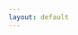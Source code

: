 ```yaml
---
layout: default
---
```


<!DOCTYPE html>
<html lang="en">
<head>
    <meta charset="UTF-8">
    <meta name="viewport" content="width=device-width, initial-scale=1.0">
    <title>Tavus AI Chat</title>
    <link rel="stylesheet" href="{{ '/assets/main.css' | relative_url }}">
    <link rel="icon" href="{{ '/assets/images/favicon.ico' | relative_url }}">
    <meta http-equiv="Content-Security-Policy" content="
        default-src 'self';
        script-src 'self' 'unsafe-eval' https://*.tavusapi.com https://*.filesusr.com;
        connect-src 'self' https://tavusapi.com;
        frame-src https://cvi.tavusapi.com;
        style-src 'self' 'unsafe-inline';
    ">
    <style>
        .loader {
            border: 4px solid #f3f3f3;
            border-top: 4px solid #3498db;
            border-radius: 50%;
            width: 30px;
            height: 30px;
            animation: spin 1s linear infinite;
            margin: 20px auto;
            display: none;
        }

        @keyframes spin {
            0% { transform: rotate(0deg); }
            100% { transform: rotate(360deg); }
        }

        .error-message {
            color: red;
            margin: 10px 0;
            display: none;
        }
    </style>
</head>
<body>
    <h1>Welcome to Tavus AI Chat</h1>
    <button id="startChat">Start AI Conversation</button>
    <div class="loader"></div>
    <div class="error-message"></div>
    <div id="chatContainer" style="display:none;"></div>

    <script>
    document.getElementById('startChat').addEventListener('click', async () => {
        const MAX_RETRIES = 3;
        let retryCount = 0;
        const controller = new AbortController();
        
        const executeCall = async () => {
            try {
                const response = await fetch('https://tavusapi.com/v2/conversations', {
                    method: 'POST',
                    headers: {
                        'Content-Type': 'application/json',
                        'x-api-key': '9836007c1c7e42069111b82b9fe6a6e4' // Your API key
                    },
                    body: JSON.stringify({
                        persona_id: 'p1fcd1b4f914', // Your persona ID
                        conversational_context: "Default conversation starter",
                        properties: {
                            enable_recording: true
                        }
                    }),
                    signal: controller.signal,
                    timeout: 30000 // 30-second timeout
                });

                // Handle API-specific errors
                if (!response.ok) {
                    const errorData = await response.json();
                    throw new Error(`Tavus API Error: ${errorData.error?.message || 'Unknown API error'}`);
                }

                const data = await response.json();
                
                // Validate response format
                if (!data.conversation_url) {
                    throw new Error('Invalid API response format');
                }

                // Success handling
                const iframe = document.createElement('iframe');
                iframe.src = data.conversation_url;
                iframe.style = 'width:100%;height:600px;border:none;';
                document.getElementById('chatContainer').appendChild(iframe);
                document.getElementById('chatContainer').style.display = 'block';

            } catch (error) {
                // Network/Timeout Errors
                if (error.name === 'AbortError' || error.message.includes('Failed to fetch')) {
                    if (retryCount < MAX_RETRIES) {
                        retryCount++;
                        await new Promise(resolve => setTimeout(resolve, 2000 * retryCount));
                        return executeCall();
                    }
                    throw new Error('Connection failed after 3 attempts. Check network or try later.');
                }
                
                // API Error Structure from Tavus docs
                if (error.message.includes('Tavus API Error')) {
                    console.error('API Failure:', error);
                    throw new Error('Service unavailable. Please contact support.');
                }
                
                // General error fallback
                throw error;
            }
        };

        try {
            await executeCall();
        } catch (error) {
            console.error('Final Error:', error);
            alert(error.message);
        } finally {
            controller.abort(); // Cleanup
        }
    });
    </script>
</body>
</html>
